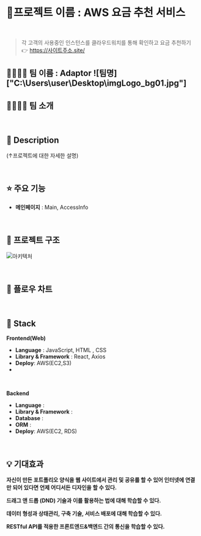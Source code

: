 # 📝프로젝트 이름 : AWS 요금 추천 서비스

<br/>

> 각 고객의 사용중인 인스턴스를 클라우드워치를 통해 확인하고 요금 추천하기 👉 https://사이트주소.site/
> 
## 👨‍👩‍👦‍👦 팀 이름 : Adaptor ![팀명]["C:\Users\user\Desktop\imgLogo_bg01.jpg"]


## 👨‍👩‍👦‍👦 팀 소개 

<br/>


## 📖 Description
(↑프로젝트에 대한 자세한 설명)


<br/>

## ⭐ 주요 기능
- **메인페이지** : Main, AccessInfo

<br/>

## 🔨 프로젝트 구조
![아키텍처](https://firebasestorage.googleapis.com/v0/b/fir-readme-storage.appspot.com/o/%E1%84%89%E1%85%B3%E1%84%8F%E1%85%B3%E1%84%85%E1%85%B5%E1%86%AB%E1%84%89%E1%85%A3%E1%86%BA%202022-06-02%20%E1%84%8B%E1%85%A9%E1%84%92%E1%85%AE%2011.19.37.png?alt=media&token=79093ff3-9c0a-40fd-8721-f0fa54625694)

<br/>

## 🔨 플로우 차트

<br/>

## 🔧 Stack

**Frontend(Web)**
- **Language** : JavaScript, HTML , CSS
- **Library & Framework** : React, Axios
- **Deploy**: AWS(EC2,S3)
- 
<br />

**Backend**
- **Language** : 
- **Library & Framework** :
- **Database** : 
- **ORM** : 
- **Deploy**: AWS(EC2, RDS)

<br/>

## 💡 기대효과

**자신이 만든 포트폴리오 양식을 웹 사이트에서 관리 및 공유를 할 수 있어 인터넷에 연결만 되어 있다면 언제 어디서든 디자인을 할 수 있다.**

**드래그 앤 드롭 (DND) 기술과 이를 활용하는 법에 대해 학습할 수 있다.**

**데이터 형성과 상태관리, 구축 기술, 서비스 배포에 대해 학습할 수 있다.**

**RESTful API를 적용한 프론트엔드&백엔드 간의 통신을 학습할 수 있다.**

<br/>
